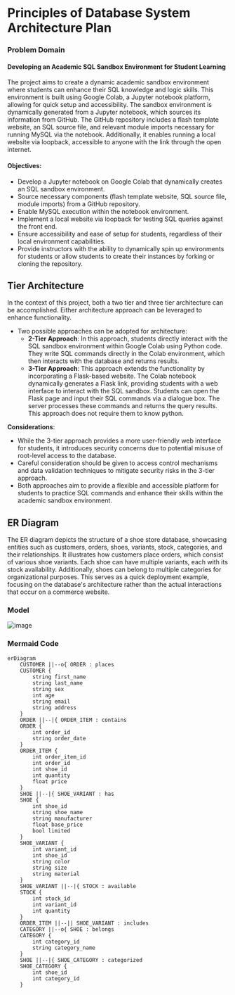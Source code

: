 # Principles of Database System Architecture Plan
### Problem Domain
#### Developing an Academic SQL Sandbox Environment for Student Learning

The project aims to create a dynamic academic sandbox environment where students can enhance their SQL knowledge and logic skills. This environment is built using Google Colab, a Jupyter notebook platform, allowing for quick setup and accessibility. The sandbox environment is dynamically generated from a Jupyter notebook, which sources its information from GitHub. The GitHub repository includes a flash template website, an SQL source file, and relevant module imports necessary for running MySQL via the notebook. Additionally, it enables running a local website via loopback, accessible to anyone with the link through the open internet.

#### Objectives:

- Develop a Jupyter notebook on Google Colab that dynamically creates an SQL sandbox environment.
- Source necessary components (flash template website, SQL source file, module imports) from a GitHub repository.
- Enable MySQL execution within the notebook environment.
- Implement a local website via loopback for testing SQL queries against the front end.
- Ensure accessibility and ease of setup for students, regardless of their local environment capabilities.
- Provide instructors with the ability to dynamically spin up environments for students or allow students to create their instances by forking or cloning the repository.

## Tier Architecture
In the context of this project, both a two tier and three tier architecture can be accomplished. Either architecture approach can be leveraged to enhance functionality.

- Two possible approaches can be adopted for architecture:
  - **2-Tier Approach**: In this approach, students directly interact with the SQL sandbox environment within Google Colab using Python code. They write SQL commands directly in the Colab environment, which then interacts with the database and returns results.
  - **3-Tier Approach**: This approach extends the functionality by incorporating a Flask-based website. The Colab notebook dynamically generates a Flask link, providing students with a web interface to interact with the SQL sandbox. Students can open the Flask page and input their SQL commands via a dialogue box. The server processes these commands and returns the query results. This approach does not require them to know python.

**Considerations**:
- While the 3-tier approach provides a more user-friendly web interface for students, it introduces security concerns due to potential misuse of root-level access to the database.
- Careful consideration should be given to access control mechanisms and data validation techniques to mitigate security risks in the 3-tier approach.
- Both approaches aim to provide a flexible and accessible platform for students to practice SQL commands and enhance their skills within the academic sandbox environment.

## ER Diagram

The ER diagram depicts the structure of a shoe store database, showcasing entities such as customers, orders, shoes, variants, stock, categories, and their relationships. It illustrates how customers place orders, which consist of various shoe variants. Each shoe can have multiple variants, each with its stock availability. Additionally, shoes can belong to multiple categories for organizational purposes. This serves as a quick deployment example, focusing on the database's architecture rather than the actual interactions that occur on a commerce website.

### Model

![image](https://github.com/SA6246/NYU_Tandon_Databases_Spring/assets/81187590/c023748b-080f-4b80-8385-c05612c03e20)

### Mermaid Code


```
erDiagram
    CUSTOMER ||--o{ ORDER : places
    CUSTOMER {
        string first_name
        string last_name
        string sex
        int age
        string email
        string address
    }
    ORDER ||--|{ ORDER_ITEM : contains
    ORDER {
        int order_id
        string order_date
    }
    ORDER_ITEM {
        int order_item_id
        int order_id
        int shoe_id
        int quantity
        float price
    }
    SHOE ||--|{ SHOE_VARIANT : has
    SHOE {
        int shoe_id
        string shoe_name
        string manufacturer
        float base_price
        bool limited
    }
    SHOE_VARIANT {
        int variant_id
        int shoe_id
        string color
        string size
        string material
    }
    SHOE_VARIANT ||--|{ STOCK : available
    STOCK {
        int stock_id
        int variant_id
        int quantity
    }
    ORDER_ITEM ||--|| SHOE_VARIANT : includes
    CATEGORY ||--o{ SHOE : belongs
    CATEGORY {
        int category_id
        string category_name
    }
    SHOE ||--|{ SHOE_CATEGORY : categorized
    SHOE_CATEGORY {
        int shoe_id
        int category_id
    }
```





